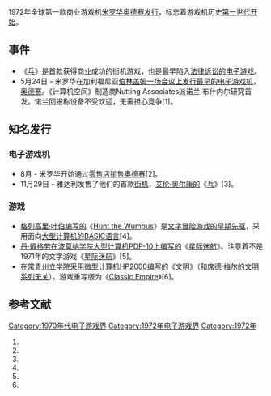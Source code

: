 1972年全球第一款商业游戏机[米罗华奥德赛发行](../Page/米罗华奥德赛.md "wikilink")，标志着游戏机历史[第一世代开始](https://zh.wikipedia.org/wiki/游戏机历史_\(第一世代\) "wikilink")。

## 事件

  - 《[乓](../Page/乓.md "wikilink")》是首款获得商业成功的街机游戏，也是最早陷入[法律诉讼的电子游戏](https://zh.wikipedia.org/wiki/法律诉讼 "wikilink")。
  - 5月24日 -
    米罗华在加利福尼亚[伯林盖姆一场会议上发行最早的](https://zh.wikipedia.org/wiki/伯林盖姆 "wikilink")[电子游戏机](https://zh.wikipedia.org/wiki/电子游戏机 "wikilink")，[奥德赛](../Page/米罗华奥德赛.md "wikilink")。《计算机空间》制造商Nutting
    Associates派诺兰·布什内尔研究首发。诺兰回报称设备不受欢迎，无需担心竞争\[1\]。

## 知名发行

### 电子游戏机

  - 8月 -
    米罗华开始通过[零售店销售](https://zh.wikipedia.org/wiki/零售店 "wikilink")[奥德赛](../Page/米罗华奥德赛.md "wikilink")\[2\]。
  - 11月29日 -
    雅达利发售了他们的首款[街机](../Page/街机.md "wikilink")，[艾伦·奥尔康的](https://zh.wikipedia.org/wiki/艾伦·奥尔康 "wikilink")《[乓](../Page/乓.md "wikilink")》\[3\]。

### 游戏

  - [格列高里·叶伯编写的](https://zh.wikipedia.org/wiki/格列高里·叶伯 "wikilink")《[Hunt
    the
    Wumpus](../Page/Hunt_the_Wumpus.md "wikilink")》是[文字冒险游戏的早期先驱](https://zh.wikipedia.org/wiki/文字冒险游戏 "wikilink")，采用面向[大型计算机的](../Page/大型计算机.md "wikilink")[BASIC语言](https://zh.wikipedia.org/wiki/BASIC语言 "wikilink")\[4\]。
  - [丹·戴格劳在](https://zh.wikipedia.org/wiki/丹·戴格劳 "wikilink")[波莫纳学院大型计算机](https://zh.wikipedia.org/wiki/波莫纳学院 "wikilink")[PDP-10上编写的](https://zh.wikipedia.org/wiki/PDP-10 "wikilink")《[星际迷航](https://zh.wikipedia.org/wiki/星际迷航_\(脚本游戏\) "wikilink")》。注意着不是1971年的文字游戏《[星际迷航](https://zh.wikipedia.org/wiki/星际迷航_\(文字游戏\) "wikilink")》\[5\]。
  - 在[常青州立学院采用微型计算机](https://zh.wikipedia.org/wiki/常青州立学院 "wikilink")[HP2000编写的](https://zh.wikipedia.org/wiki/HP2000 "wikilink")《文明》（和[席德·梅尔的](https://zh.wikipedia.org/wiki/席德·梅尔 "wikilink")[文明系列无关](../Page/文明系列.md "wikilink")）。游戏重写版为《[Classic
    Empire](https://zh.wikipedia.org/wiki/Classic_Empire "wikilink")》\[6\]。

## 参考文献

[Category:1970年代电子游戏界](https://zh.wikipedia.org/wiki/Category:1970年代电子游戏界 "wikilink")
[Category:1972年电子游戏界](https://zh.wikipedia.org/wiki/Category:1972年电子游戏界 "wikilink")
[Category:1972年](https://zh.wikipedia.org/wiki/Category:1972年 "wikilink")

1.

2.
3.
4.

5.

6.
